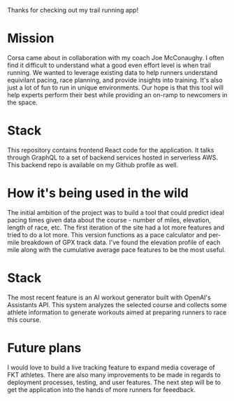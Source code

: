 Thanks for checking out my trail running app!

# Mission

Corsa came about in collaboration with my coach Joe McConaughy. I often find it difficult to understand what a good even effort level is when trail running. We wanted to leverage existing data to help runners understand equivilant pacing, race planning, and provide insights into training. It's also just a lot of fun to run in unique environments. Our hope is that this tool will help experts perform their best while providing an on-ramp to newcomers in the space.

# Stack

This repository contains frontend React code for the application. It talks through GraphQL to a set of backend services hosted in serverless AWS. This backend repo is available on my Github profile as well. 

# How it's being used in the wild

The initial ambition of the project was to build a tool that could predict ideal pacing times given data about the course - number of miles, elevation, length of race, etc. The first iteration of the site had a lot more features and tried to do a lot more. This version functions as a pace calculator and per-mile breakdown of GPX track data. I've found the elevation profile of each mile along with the cumulative average pace features to be the most useful.

# Stack
The most recent feature is an AI workout generator built with OpenAI's Assistants API. This system analyzes the selected course and collects some athlete information to generate workouts aimed at preparing runners to race this course. 

# Future plans

I would love to build a live tracking feature to expand media coverage of FKT athletes. There are also many improvements to be made in regards to deployment processes, testing, and user features. The next step will be to get the application into the hands of more runners for feeedback.  